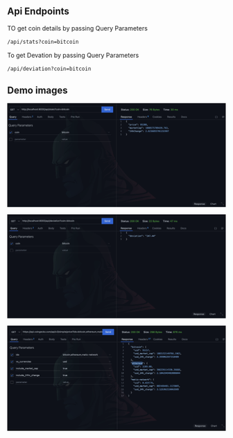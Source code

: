 ## Api Endpoints

TO get coin details by passing Query Parameters

```bash
/api/stats?coin=bitcoin
```
To get Devation by passing Query Parameters

```bash
/api/deviation?coin=bitcoin
```


## Demo images 


![My Project Screenshot](Screenshots/coin.png "Project Overview")

![My Project Screenshot](Screenshots/Deviation.png "Project Overview")

![My Project Screenshot](Screenshots/coingecko-api.png "Project Overview")